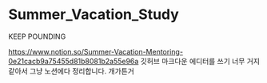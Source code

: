 # Summer_Vacation_Study
KEEP POUNDING

https://www.notion.so/Summer-Vacation-Mentoring-0e21cacb9a75455d81b8081b2a55e96a
깃허브 마크다운 에디터를 쓰기 너무 거지같아서 그냥 노션에다 정리합니다. 개가튼거
